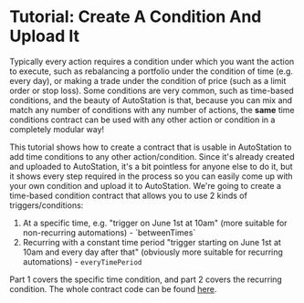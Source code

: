 # Tutorial: Create A Condition And Upload It

Typically every action requires a condition under which you want the action to execute, such as rebalancing a portfolio under the condition of time (e.g. every day), or making a trade under the condition of price (such as a limit order or stop loss). Some conditions are very common, such as time-based conditions, and the beauty of AutoStation is that, because you can mix and match any number of conditions with any number of actions, the **same** time conditions contract can be used with any other action or condition in a completely modular way!

This tutorial shows how to create a contract that is usable in AutoStation to add time conditions to any other action/condition. Since it's already created and uploaded to AutoStation, it's a bit pointless for anyone else to do it, but it shows every step required in the process so you can easily come up with your own condition and upload it to AutoStation. We're going to create a time-based condition contract that allows you to use 2 kinds of triggers/conditions:

1. At a specific time, e.g. "trigger on June 1st at 10am" (more suitable for non-recurring automations) - \`betweenTimes\`
2. Recurring with a constant time period "trigger starting on June 1st at 10am and every day after that" (obviously more suitable for recurring automations) - `everyTimePeriod`

Part 1 covers the specific time condition, and part 2 covers the recurring condition. The whole contract code can be found [here](https://github.com/Autonomy-Network/autostation-contracts/blob/develop/contracts/conditions/TimeConditions.sol).
